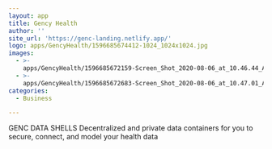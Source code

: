 ```yaml
---
layout: app
title: Gency Health
author: ''
site_url: 'https://genc-landing.netlify.app/'
logo: apps/GencyHealth/1596685674412-1024_1024x1024.jpg
images:
  - >-
    apps/GencyHealth/1596685672159-Screen_Shot_2020-08-06_at_10.46.44_AM_716x1276.jpg
  - >-
    apps/GencyHealth/1596685672683-Screen_Shot_2020-08-06_at_10.47.01_AM_718x1264.jpg
categories:
  - Business

---
```

GENC DATA SHELLS
Decentralized and private data containers for you to secure, connect, and model your health data

